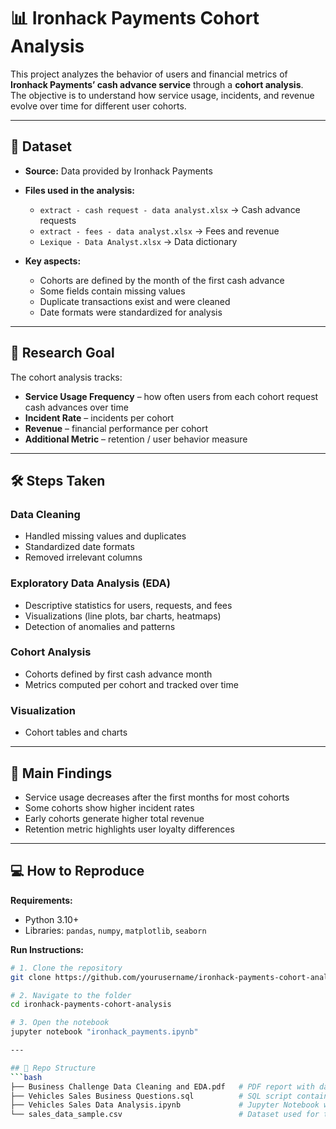 # 📊 Ironhack Payments Cohort Analysis

This project analyzes the behavior of users and financial metrics of **Ironhack Payments’ cash advance service** through a **cohort analysis**.  
The objective is to understand how service usage, incidents, and revenue evolve over time for different user cohorts.

---

## 📂 Dataset

- **Source:** Data provided by Ironhack Payments  
- **Files used in the analysis:**  
  - `extract - cash request - data analyst.xlsx` → Cash advance requests  
  - `extract - fees - data analyst.xlsx` → Fees and revenue  
  - `Lexique - Data Analyst.xlsx` → Data dictionary  

- **Key aspects:**  
  - Cohorts are defined by the month of the first cash advance  
  - Some fields contain missing values  
  - Duplicate transactions exist and were cleaned  
  - Date formats were standardized for analysis  

---

## 🎯 Research Goal

The cohort analysis tracks:  

- **Service Usage Frequency** – how often users from each cohort request cash advances over time  
- **Incident Rate** – incidents per cohort  
- **Revenue** – financial performance per cohort  
- **Additional Metric** – retention / user behavior measure  

---

## 🛠 Steps Taken

### Data Cleaning
- Handled missing values and duplicates  
- Standardized date formats  
- Removed irrelevant columns  

### Exploratory Data Analysis (EDA)
- Descriptive statistics for users, requests, and fees  
- Visualizations (line plots, bar charts, heatmaps)  
- Detection of anomalies and patterns  

### Cohort Analysis
- Cohorts defined by first cash advance month  
- Metrics computed per cohort and tracked over time  

### Visualization
- Cohort tables and charts   

---

## 📌 Main Findings

- Service usage decreases after the first months for most cohorts  
- Some cohorts show higher incident rates  
- Early cohorts generate higher total revenue  
- Retention metric highlights user loyalty differences  

---

## 💻 How to Reproduce

**Requirements:**  
- Python 3.10+  
- Libraries: `pandas`, `numpy`, `matplotlib`, `seaborn`

**Run Instructions:**  

```bash
# 1. Clone the repository
git clone https://github.com/yourusername/ironhack-payments-cohort-analysis.git

# 2. Navigate to the folder
cd ironhack-payments-cohort-analysis

# 3. Open the notebook
jupyter notebook "ironhack_payments.ipynb"

---

## 📁 Repo Structure
```bash
├── Business Challenge Data Cleaning and EDA.pdf   # PDF report with data cleaning steps and exploratory data analysis
├── Vehicles Sales Business Questions.sql          # SQL script containing business questions and queries
├── Vehicles Sales Data Analysis.ipynb             # Jupyter Notebook with detailed data analysis and visualizations
└── sales_data_sample.csv                          # Dataset used for the analysis
